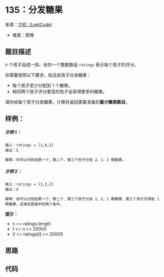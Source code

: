 # 135：分发糖果
来源：[力扣（LeetCode)](https://leetcode.cn/problems/candy/)

* 难度：困难

## 题目描述
n 个孩子站成一排。给你一个整数数组 `ratings` 表示每个孩子的评分。

你需要按照以下要求，给这些孩子分发糖果：

* 每个孩子至少分配到 1 个糖果。
* 相邻两个孩子评分更高的孩子会获得更多的糖果。

请你给每个孩子分发糖果，计算并返回需要准备的**最少糖果数目**。

## 样例：
##### 示例 1：
```
输入：ratings = [1,0,2]
输出：5

解释：你可以分别给第一个、第二个、第三个孩子分发 2、1、2 颗糖果。
```
##### 示例 2：
```
输入：ratings = [1,2,2]
输出：4

解释：你可以分别给第一个、第二个、第三个孩子分发 1、2、1 颗糖果。第三个孩子只得到 1 颗糖果，这满足题面中的两个条件。
```
**提示：**
* n == ratings.length
* 1 <= n <= 20000
* 0 <= ratings[i] <= 20000

## 思路


## 代码
```c++
```